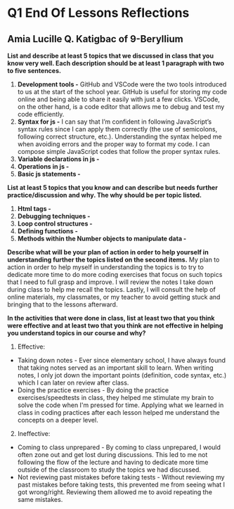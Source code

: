 # **Q1 End Of Lessons Reflections**
## **Amia Lucille Q. Katigbac of 9-Beryllium**

**List and describe at least 5 topics that we discussed in class that you know very well. Each description should be at least 1 paragraph with two to five sentences.**

1. **Development tools -** GitHub and VSCode were the two tools introduced to us at the start of the school year. GitHub is useful for storing my code online and being able to share it easily with just a few clicks. VSCode, on the other hand, is a code editor that allows me to debug and test my code efficiently.  
2. **Syntax for js -** I can say that I’m confident in following JavaScript’s syntax rules since I can apply them correctly (the use of semicolons, following correct structure, etc.). Understanding the syntax helped me when avoiding errors and the proper way to format my code. I can compose simple JavaScript codes that follow the proper syntax rules.
3. **Variable declarations in js -** 
4. **Operations in js -**
5. **Basic js statements -**

**List at least 5 topics that you know and can describe but needs further practice/discussion and why.  The why should be per topic listed.**  

1. **Html tags -** 
2. **Debugging techniques -** 
3. **Loop control structures -** 
4. **Defining functions -** 
5. **Methods within the Number objects to manipulate data -** 

**Describe what will be your plan of action in order to help yourself in understanding further the topics listed on the second items.**
My plan to action in order to help myself in understanding the topics is to try to dedicate more time to do more coding exercises that focus on such topics that I need to full grasp and improve. I will review the notes I take down during class to help me recall the topics. Lastly, I will consult the help of online materials, my classmates, or my teacher to avoid getting stuck and bringing that to the lessons afterward.

**In the activities that were done in class, list at least two that you think were effective and at least two that you think are not effective in helping you understand topics in our course and why?**
1. Effective:
* Taking down notes - Ever since elementary school, I have always found that taking notes served as an important skill to learn. When writing notes, I only jot down the important points (definition, code syntax, etc.) which I can later on review after class.
* Doing the practice exercises - By doing the practice exercises/speedtests in class, they helped me stimulate my brain to solve the code when I'm pressed for time. Applying what we learned in class in coding practices after each lesson helped me understand the concepts on a deeper level.

2. Ineffective:
* Coming to class unprepared - By coming to class unprepared, I would often zone out and get lost during discussions. This led to me not following the flow of the lecture and having to dedicate more time outside of the classroom to study the topics we had discussed.
* Not reviewing past mistakes before taking tests - Without reviewing my past mistakes before taking tests, this prevented me from seeing what I got wrong/right. Reviewing them allowed me to avoid repeating the same mistakes.
